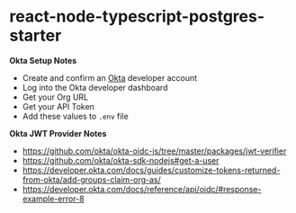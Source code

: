# react-node-typescript-postgres-starter

**Okta Setup Notes**

-   Create and confirm an [Okta](https://okta.com) developer account
-   Log into the Okta developer dashboard
-   Get your Org URL
-   Get your API Token
-   Add these values to `.env` file

**Okta JWT Provider Notes**

-   https://github.com/okta/okta-oidc-js/tree/master/packages/jwt-verifier
-   https://github.com/okta/okta-sdk-nodejs#get-a-user
-   https://developer.okta.com/docs/guides/customize-tokens-returned-from-okta/add-groups-claim-org-as/
-   https://developer.okta.com/docs/reference/api/oidc/#response-example-error-8
